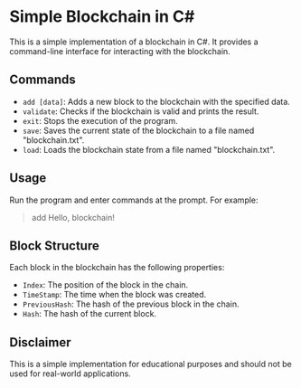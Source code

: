 # Simple Blockchain in C#

This is a simple implementation of a blockchain in C#. It provides a command-line interface for interacting with the blockchain.

## Commands

- `add [data]`: Adds a new block to the blockchain with the specified data.
- `validate`: Checks if the blockchain is valid and prints the result.
- `exit`: Stops the execution of the program.
- `save`: Saves the current state of the blockchain to a file named "blockchain.txt".
- `load`: Loads the blockchain state from a file named "blockchain.txt".

## Usage

Run the program and enter commands at the prompt. For example:

> add Hello, blockchain! 


## Block Structure

Each block in the blockchain has the following properties:

- `Index`: The position of the block in the chain.
- `TimeStamp`: The time when the block was created.
- `PreviousHash`: The hash of the previous block in the chain.
- `Hash`: The hash of the current block.

## Disclaimer

This is a simple implementation for educational purposes and should not be used for real-world applications.